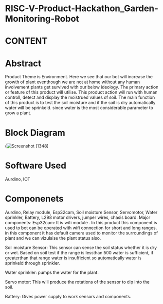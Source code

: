 # RISC-V-Product-Hackathon_Garden-Monitoring-Robot

# CONTENT


# Abstract

Product Theme is Environment. Here we see that our bot will increase the growth of plant eventhough we are not at home without any human involvement plants get survived with our below ideology. The primary action or feature of this product will utilise. This product action will run with human controll, detect and display the moistrued values of soil. The main function of this product is to test the soil moisture and if the soil is dry automatically water will be sprinkeld. since water is the most considerable parameter to grow a plant.


# Block Diagram

(![Screenshot (1348)](https://github.com/sajjapratyusha/RISC-V-Product-Hackathon_Garden-Monitoring-Robot/assets/109581140/8830e0a6-5a84-4ee7-ba18-52da21247df0)



# Software Used

Aurdino, IOT 

# Componenets
Aurdino, Relay module, Esp32cam, Soil moisture Sensor, Servomotor, Water sprinkler, Battery, L298 motor drivers, jumper wires, chasis board.
Major components:
Esp32cam:  It is wifi module . In this product this component is used to bot can be operated with wifi connection for short and long ranges. in this component it has default camera used to monitor the surroundings of plant and we can vizulaise the plant status also. 

Soil moisture Sensor: This sensor can sense the soil status whether it is dry or wet. Based on soil test if the range is lessthan 500 water is sufficient, if greaterthan that range water is insufficient so automatically water is sprinkeld through sprinkler.

Water sprinkler: pumps the water for the plant.

Servo motor: This will produce the rotations of the sensor to dip into the soil.

Battery: Gives power supply to work sensors and components.



